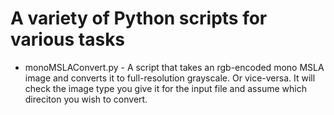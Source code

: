 # A variety of Python scripts for various tasks
- monoMSLAConvert.py - A script that takes an rgb-encoded mono MSLA image and converts it to full-resolution grayscale.  Or vice-versa.  It will check the image type you give it for the input file and assume which direciton you wish to convert.
